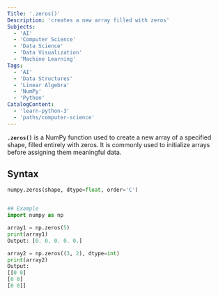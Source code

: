 ```yaml
---
Title: '.zeros()'
Description: 'creates a new array filled with zeros'
Subjects:
  - 'AI'
  - 'Computer Science'
  - 'Data Science'
  - 'Data Visualization'
  - 'Machine Learning'
Tags: 
  - 'AI'
  - 'Data Structures'
  - 'Linear Algebra'
  - 'NumPy'
  - 'Python'
CatalogContent:
  - 'learn-python-3'
  - 'paths/computer-science'
---
```

 


**`.zeros()`**  is a NumPy function used to create a new array of a specified shape, filled entirely with zeros. It is commonly used to initialize arrays before assigning them meaningful data.

## Syntax 
```python
numpy.zeros(shape, dtype=float, order='C') 


## Example
import numpy as np

array1 = np.zeros(5)
print(array1)  
Output: [0. 0. 0. 0. 0.]

array2 = np.zeros((3, 2), dtype=int)
print(array2)
Output:
[[0 0]
[0 0]
[0 0]]



